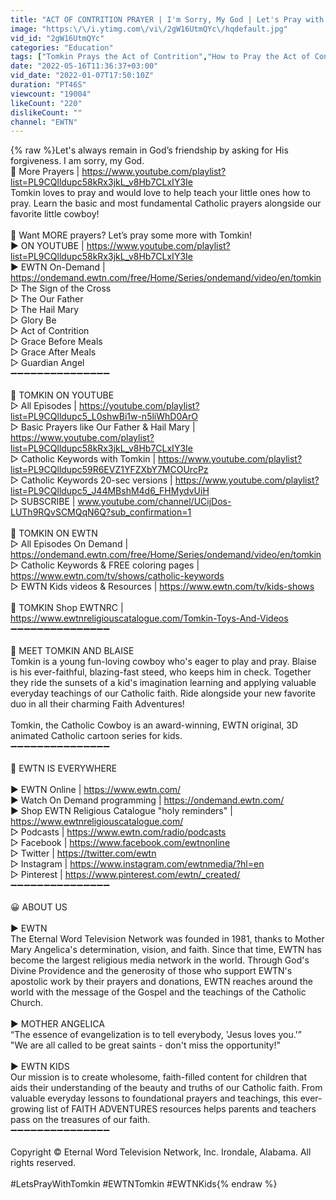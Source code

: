 ```yaml
---
title: "ACT OF CONTRITION PRAYER | I'm Sorry, My God | Let's Pray with Tomkin"
image: "https:\/\/i.ytimg.com\/vi\/2gW16UtmQYc\/hqdefault.jpg"
vid_id: "2gW16UtmQYc"
categories: "Education"
tags: ["Tomkin Prays the Act of Contrition","How to Pray the Act of Contrition","The Act of Contrition Prayer"]
date: "2022-05-16T11:36:37+03:00"
vid_date: "2022-01-07T17:50:10Z"
duration: "PT46S"
viewcount: "19004"
likeCount: "220"
dislikeCount: ""
channel: "EWTN"
---
```

{% raw %}Let's always remain in God’s friendship by asking for His forgiveness. I am sorry, my God.<br />🙏 More Prayers | <a rel="nofollow" target="blank" href="https://www.youtube.com/playlist?list=PL9CQlldupc58kRx3jkL_v8Hb7CLxIY3Ie">https://www.youtube.com/playlist?list=PL9CQlldupc58kRx3jkL_v8Hb7CLxIY3Ie</a> <br />Tomkin loves to pray and would love to help teach your little ones how to pray. Learn the basic and most fundamental Catholic prayers alongside our favorite little cowboy! <br /><br />🔴 Want MORE prayers? Let’s pray some more with Tomkin! <br />► ON YOUTUBE | <a rel="nofollow" target="blank" href="https://www.youtube.com/playlist?list=PL9CQlldupc58kRx3jkL_v8Hb7CLxIY3Ie">https://www.youtube.com/playlist?list=PL9CQlldupc58kRx3jkL_v8Hb7CLxIY3Ie</a> <br />► EWTN On-Demand | <a rel="nofollow" target="blank" href="https://ondemand.ewtn.com/free/Home/Series/ondemand/video/en/tomkin">https://ondemand.ewtn.com/free/Home/Series/ondemand/video/en/tomkin</a> <br />▷ The Sign of the Cross <br />▷ The Our Father <br />▷ The Hail Mary <br />▷ Glory Be <br />▷ Act of Contrition <br />▷ Grace Before Meals <br />▷ Grace After Meals <br />▷ Guardian Angel <br />➖➖➖➖➖➖➖➖➖➖➖➖➖➖➖<br /><br />🔴 TOMKIN ON YOUTUBE <br />▷ All Episodes | <a rel="nofollow" target="blank" href="https://youtube.com/playlist?list=PL9CQlldupc5_L0shwBi1w-n5liWhD0ArO">https://youtube.com/playlist?list=PL9CQlldupc5_L0shwBi1w-n5liWhD0ArO</a><br />▷ Basic Prayers like Our Father &amp; Hail Mary | <a rel="nofollow" target="blank" href="https://www.youtube.com/playlist?list=PL9CQlldupc58kRx3jkL_v8Hb7CLxIY3Ie">https://www.youtube.com/playlist?list=PL9CQlldupc58kRx3jkL_v8Hb7CLxIY3Ie</a><br />▷ Catholic Keywords with Tomkin | <a rel="nofollow" target="blank" href="https://www.youtube.com/playlist?list=PL9CQlldupc59R6EVZ1YFZXbY7MCOUrcPz">https://www.youtube.com/playlist?list=PL9CQlldupc59R6EVZ1YFZXbY7MCOUrcPz</a> <br />▷ Catholic Keywords 20-sec versions | <a rel="nofollow" target="blank" href="https://www.youtube.com/playlist?list=PL9CQlldupc5_J44MBshM4d6_FHMydvUiH">https://www.youtube.com/playlist?list=PL9CQlldupc5_J44MBshM4d6_FHMydvUiH</a> <br />▷ SUBSCRIBE | www.youtube.com/channel/UCijDos-LUTh9RQvSCMQqN6Q?sub_confirmation=1<br /><br />🔴 TOMKIN ON EWTN<br />▷ All Episodes On Demand | <a rel="nofollow" target="blank" href="https://ondemand.ewtn.com/free/Home/Series/ondemand/video/en/tomkin">https://ondemand.ewtn.com/free/Home/Series/ondemand/video/en/tomkin</a><br />▷ Catholic Keywords &amp; FREE coloring pages | <a rel="nofollow" target="blank" href="https://www.ewtn.com/tv/shows/catholic-keywords">https://www.ewtn.com/tv/shows/catholic-keywords</a><br />▷ EWTN Kids videos &amp; Resources | <a rel="nofollow" target="blank" href="https://www.ewtn.com/tv/kids-shows">https://www.ewtn.com/tv/kids-shows</a><br /><br />🔴 TOMKIN Shop EWTNRC | <a rel="nofollow" target="blank" href="https://www.ewtnreligiouscatalogue.com/Tomkin-Toys-And-Videos">https://www.ewtnreligiouscatalogue.com/Tomkin-Toys-And-Videos</a><br />➖➖➖➖➖➖➖➖➖➖➖➖➖➖➖<br /><br />👋 MEET TOMKIN AND BLAISE<br />Tomkin is a young fun-loving cowboy who's eager to play and pray. Blaise is his ever-faithful, blazing-fast steed, who keeps him in check. Together they ride the sunsets of a kid's imagination learning and applying valuable everyday teachings of our Catholic faith. Ride alongside your new favorite duo in all their charming Faith Adventures!<br /><br />Tomkin, the Catholic Cowboy is an award-winning, EWTN original, 3D animated Catholic cartoon series for kids.<br />➖➖➖➖➖➖➖➖➖➖➖➖➖➖➖<br /><br />🔎 EWTN IS EVERYWHERE<br /><br />► EWTN Online | <a rel="nofollow" target="blank" href="https://www.ewtn.com/">https://www.ewtn.com/</a><br />► Watch On Demand programming | <a rel="nofollow" target="blank" href="https://ondemand.ewtn.com/">https://ondemand.ewtn.com/</a><br />► Shop EWTN Religious Catalogue &quot;holy reminders&quot; | <a rel="nofollow" target="blank" href="https://www.ewtnreligiouscatalogue.com/">https://www.ewtnreligiouscatalogue.com/</a><br />▷ Podcasts | <a rel="nofollow" target="blank" href="https://www.ewtn.com/radio/podcasts">https://www.ewtn.com/radio/podcasts</a><br />▷ Facebook | <a rel="nofollow" target="blank" href="https://www.facebook.com/ewtnonline">https://www.facebook.com/ewtnonline</a><br />▷ Twitter | <a rel="nofollow" target="blank" href="https://twitter.com/ewtn">https://twitter.com/ewtn</a><br />▷ Instagram | <a rel="nofollow" target="blank" href="https://www.instagram.com/ewtnmedia/?hl=en">https://www.instagram.com/ewtnmedia/?hl=en</a><br />▷ Pinterest | <a rel="nofollow" target="blank" href="https://www.pinterest.com/ewtn/_created/">https://www.pinterest.com/ewtn/_created/</a><br />➖➖➖➖➖➖➖➖➖➖➖➖➖➖➖<br /><br />😀 ABOUT US<br /><br />► EWTN<br />The Eternal Word Television Network was founded in 1981, thanks to Mother Mary Angelica's determination, vision, and faith. Since that time, EWTN has become the largest religious media network in the world. Through God's Divine Providence and the generosity of those who support EWTN's apostolic work by their prayers and donations, EWTN reaches around the world with the message of the Gospel and the teachings of the Catholic Church.<br /><br />► MOTHER ANGELICA<br />“The essence of evangelization is to tell everybody, 'Jesus loves you.'”<br />&quot;We are all called to be great saints - don't miss the opportunity!&quot;<br /><br />► EWTN KIDS<br />Our mission is to create wholesome, faith-filled content for children that aids their understanding of the beauty and truths of our Catholic faith. From valuable everyday lessons to foundational prayers and teachings, this ever-growing list of FAITH ADVENTURES resources helps parents and teachers pass on the treasures of our faith. <br />➖➖➖➖➖➖➖➖➖➖➖➖➖➖➖<br /><br />Copyright © Eternal Word Television Network, Inc. Irondale, Alabama. All rights reserved.<br /><br />#LetsPrayWithTomkin #EWTNTomkin #EWTNKids{% endraw %}
